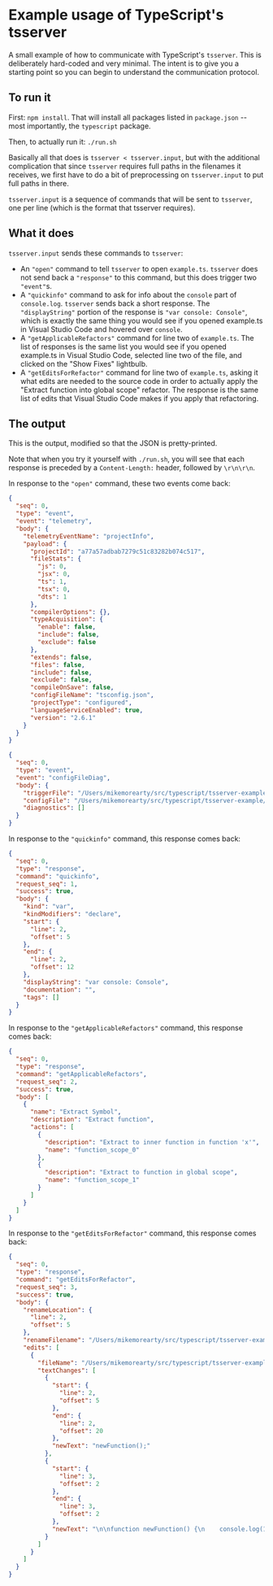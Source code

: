 # Example usage of TypeScript's tsserver

A small example of how to communicate with TypeScript's `tsserver`. This is
deliberately hard-coded and very minimal.  The intent is to give you a starting
point so you can begin to understand the communication protocol.

## To run it

First: `npm install`. That will install all packages listed in `package.json`
-- most importantly, the `typescript` package.

Then, to actually run it: `./run.sh`

Basically all that does is `tsserver < tsserver.input`, but with the additional
complication that since `tsserver` requires full paths in the filenames it
receives, we first have to do a bit of preprocessing on `tsserver.input` to put
full paths in there.

`tsserver.input` is a sequence of commands that will be sent to `tsserver`, one
per line (which is the format that tsserver requires).

## What it does

`tsserver.input` sends these commands to `tsserver`:

* An `"open"` command to tell `tsserver` to open `example.ts`. `tsserver` does
  not send back a `"response"` to this command, but this does trigger two
  `"event"`s.
* A `"quickinfo"` command to ask for info about the `console` part of
  `console.log`. `tsserver` sends back a short response. The `"displayString"`
  portion of the response is `"var console: Console"`, which is exactly the
  same thing you would see if you opened example.ts in Visual Studio Code and
  hovered over `console`.
* A `"getApplicableRefactors"` command for line two of `example.ts`. The list
  of responses is the same list you would see if you opened example.ts in
  Visual Studio Code, selected line two of the file, and clicked on the "Show
  Fixes" lightbulb.
* A `"getEditsForRefactor"` command for line two of `example.ts`, asking it
  what edits are needed to the source code in order to actually apply the
  "Extract function into global scope" refactor. The response is the same list
  of edits that Visual Studio Code makes if you apply that refactoring.

## The output

This is the output, modified so that the JSON is pretty-printed.

Note that when you try it yourself with `./run.sh`, you will see that each
response is preceded by a `Content-Length:` header, followed by `\r\n\r\n`.

In response to the `"open"` command, these two events come back:

```json
{
  "seq": 0,
  "type": "event",
  "event": "telemetry",
  "body": {
    "telemetryEventName": "projectInfo",
    "payload": {
      "projectId": "a77a57adbab7279c51c83282b074c517",
      "fileStats": {
        "js": 0,
        "jsx": 0,
        "ts": 1,
        "tsx": 0,
        "dts": 1
      },
      "compilerOptions": {},
      "typeAcquisition": {
        "enable": false,
        "include": false,
        "exclude": false
      },
      "extends": false,
      "files": false,
      "include": false,
      "exclude": false,
      "compileOnSave": false,
      "configFileName": "tsconfig.json",
      "projectType": "configured",
      "languageServiceEnabled": true,
      "version": "2.6.1"
    }
  }
}

{
  "seq": 0,
  "type": "event",
  "event": "configFileDiag",
  "body": {
    "triggerFile": "/Users/mikemorearty/src/typescript/tsserver-example/example.ts",
    "configFile": "/Users/mikemorearty/src/typescript/tsserver-example/tsconfig.json",
    "diagnostics": []
  }
}
```

In response to the `"quickinfo"` command, this response comes back:

```json
{
  "seq": 0,
  "type": "response",
  "command": "quickinfo",
  "request_seq": 1,
  "success": true,
  "body": {
    "kind": "var",
    "kindModifiers": "declare",
    "start": {
      "line": 2,
      "offset": 5
    },
    "end": {
      "line": 2,
      "offset": 12
    },
    "displayString": "var console: Console",
    "documentation": "",
    "tags": []
  }
}
```

In response to the `"getApplicableRefactors"` command, this response comes back:

```json
{
  "seq": 0,
  "type": "response",
  "command": "getApplicableRefactors",
  "request_seq": 2,
  "success": true,
  "body": [
    {
      "name": "Extract Symbol",
      "description": "Extract function",
      "actions": [
        {
          "description": "Extract to inner function in function 'x'",
          "name": "function_scope_0"
        },
        {
          "description": "Extract to function in global scope",
          "name": "function_scope_1"
        }
      ]
    }
  ]
}
```

In response to the `"getEditsForRefactor"` command, this response comes back:

```json
{
  "seq": 0,
  "type": "response",
  "command": "getEditsForRefactor",
  "request_seq": 3,
  "success": true,
  "body": {
    "renameLocation": {
      "line": 2,
      "offset": 5
    },
    "renameFilename": "/Users/mikemorearty/src/typescript/tsserver-example/example.ts",
    "edits": [
      {
        "fileName": "/Users/mikemorearty/src/typescript/tsserver-example/example.ts",
        "textChanges": [
          {
            "start": {
              "line": 2,
              "offset": 5
            },
            "end": {
              "line": 2,
              "offset": 20
            },
            "newText": "newFunction();"
          },
          {
            "start": {
              "line": 3,
              "offset": 2
            },
            "end": {
              "line": 3,
              "offset": 2
            },
            "newText": "\n\nfunction newFunction() {\n    console.log(1);\n}\n"
          }
        ]
      }
    ]
  }
}
```

